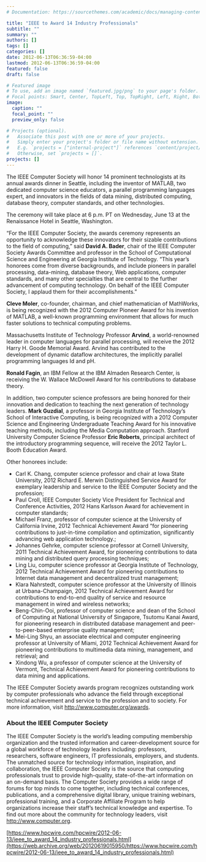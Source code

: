 ```yaml
---
# Documentation: https://sourcethemes.com/academic/docs/managing-content/

title: "IEEE to Award 14 Industry Professionals"
subtitle: ""
summary: ""
authors: []
tags: []
categories: []
date: 2012-06-13T06:36:59-04:00
lastmod: 2012-06-13T06:36:59-04:00
featured: false
draft: false

# Featured image
# To use, add an image named `featured.jpg/png` to your page's folder.
# Focal points: Smart, Center, TopLeft, Top, TopRight, Left, Right, BottomLeft, Bottom, BottomRight.
image:
  caption: ""
  focal_point: ""
  preview_only: false

# Projects (optional).
#   Associate this post with one or more of your projects.
#   Simply enter your project's folder or file name without extension.
#   E.g. `projects = ["internal-project"]` references `content/project/deep-learning/index.md`.
#   Otherwise, set `projects = []`.
projects: []
---
```



The IEEE Computer Society will honor 14 prominent technologists at its annual awards dinner in Seattle, including the inventor of MATLAB, two dedicated computer science educators, a parallel programming languages expert, and innovators in the fields of data mining, distributed computing, database theory, computer standards, and other technologies.

The ceremony will take place at 6 p.m. PT on Wednesday, June 13 at the Renaissance Hotel in Seattle, Washington.

“For the IEEE Computer Society, the awards ceremony represents an opportunity to acknowledge these innovators for their sizable contributions to the field of computing,” said **David A. Bader**, chair of the IEEE Computer Society Awards Committee and professor in the School of Computational Science and Engineering at Georgia Institute of Technology. “This year’s honorees come from diverse backgrounds, and include pioneers in parallel processing, data-mining, database theory, Web applications, computer standards, and many other specialties that are central to the further advancement of computing technology. On behalf of the IEEE Computer Society, I applaud them for their accomplishments.”

**Cleve Moler**, co-founder, chairman, and chief mathematician of MathWorks, is being recognized with the 2012 Computer Pioneer Award for his invention of MATLAB, a well-known programming environment that allows for much faster solutions to technical computing problems.

Massachusetts Institute of Technology Professor **Arvind**, a world-renowned leader in computer languages for parallel processing, will receive the 2012 Harry H. Goode Memorial Award. Arvind has contributed to the development of dynamic dataflow architectures, the implicitly parallel programming languages Id and pH.

**Ronald Fagin**, an IBM Fellow at the IBM Almaden Research Center, is receiving the W. Wallace McDowell Award for his contributions to database theory.

In addition, two computer science professors are being honored for their innovation and dedication to teaching the next generation of technology leaders. **Mark Guzdial**, a professor in Georgia Institute of Technology’s School of Interactive Computing, is being recognized with a 2012 Computer Science and Engineering Undergraduate Teaching Award for his innovative teaching methods, including the Media Computation approach. Stanford University Computer Science Professor **Eric Roberts**, principal architect of the introductory programming sequence, will receive the 2012 Taylor L. Booth Education Award.

Other honorees include: 

* Carl K. Chang, computer science professor and chair at Iowa State University, 2012 Richard E. Merwin Distinguished Service Award for exemplary leadership and service to the IEEE Computer Society and the profession; 
* Paul Croll, IEEE Computer Society Vice President for Technical and Conference Activities, 2012 Hans Karlsson Award for achievement in computer standards; 
* Michael Franz, professor of computer science at the University of California Irvine, 2012 Technical Achievement Award “for pioneering contributions to just-in-time compilation and optimization, significantly advancing web application technology.; 
* Johannes Gehrke, computer science professor at Cornell University, 2011 Technical Achievement Award, for pioneering contributions to data mining and distributed query processing techniques; 
* Ling Liu, computer science professor at Georgia Institute of Technology, 2012 Technical Achievement Award for pioneering contributions to Internet data management and decentralized trust management; 
* Klara Nahrstedt, computer science professor at the University of Illinois at Urbana-Champaign, 2012 Technical Achievement Award for contributions to end-to-end quality of service and resource management in wired and wireless networks; 
* Beng-Chin-Ooi, professor of computer science and dean of the School of Computing at National University of Singapore, Tsutomu Kanai Award, for pioneering research in distributed database management and peer-to-peer-based enterprise quality management; 
* Mei-Ling Shyu, an associate electrical and computer engineering professor at University of Miami, 2012 Technical Achievement Award for pioneering contributions to multimedia data mining, management, and retrieval; and 
* Xindong Wu, a professor of computer science at the University of Vermont, Technical Achievement Award for pioneering contributions to data mining and applications.

The IEEE Computer Society awards program recognizes outstanding work by computer professionals who advance the field through exceptional technical achievement and service to the profession and to society. For more information, visit http://www.computer.org/awards.

### About the IEEE Computer Society ###

The IEEE Computer Society is the world’s leading computing membership organization and the trusted information and career-development source for a global workforce of technology leaders including: professors, researchers, software engineers, IT professionals, employers, and students. The unmatched source for technology information, inspiration, and collaboration, the IEEE Computer Society is the source that computing professionals trust to provide high-quality, state-of-the-art information on an on-demand basis. The Computer Society provides a wide range of forums for top minds to come together, including technical conferences, publications, and a comprehensive digital library, unique training webinars, professional training, and a Corporate Affiliate Program to help organizations increase their staff’s technical knowledge and expertise. To find out more about the community for technology leaders, visit http://www.computer.org.

[https://www.hpcwire.com/hpcwire/2012-06-13/ieee_to_award_14_industry_professionals.html](https://web.archive.org/web/20120619015950/https://www.hpcwire.com/hpcwire/2012-06-13/ieee_to_award_14_industry_professionals.html)
